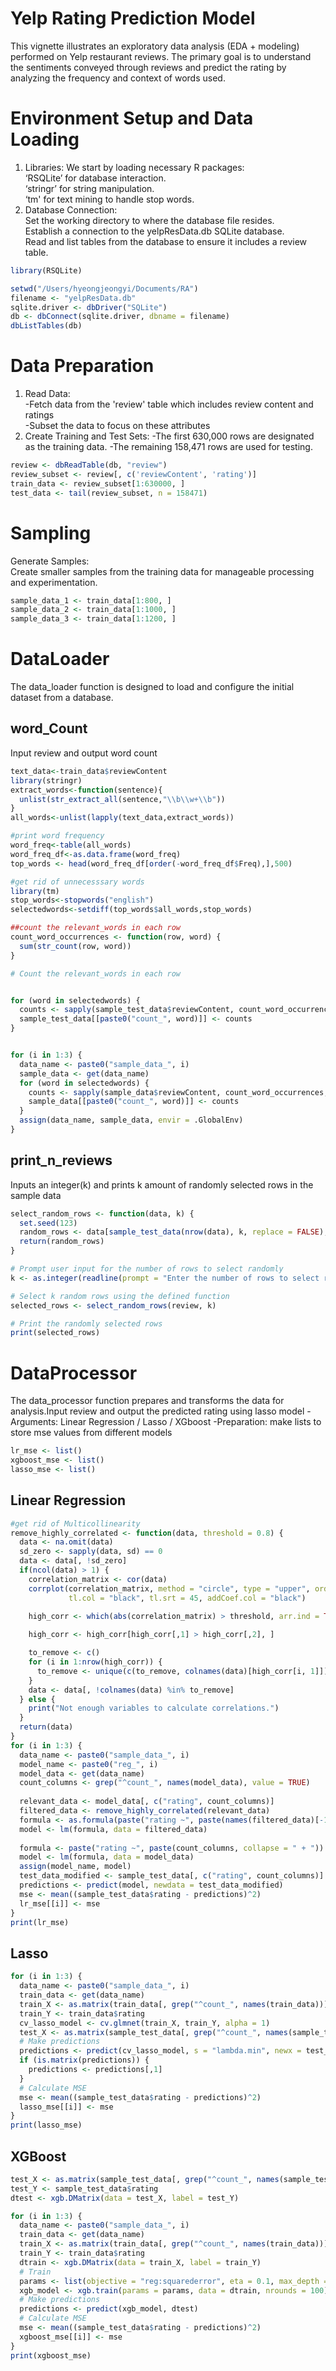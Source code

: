 # Yelp Rating Prediction Model
This vignette illustrates an exploratory data analysis (EDA + modeling) performed on Yelp restaurant reviews. The primary goal is to understand the sentiments conveyed through reviews and predict the rating by analyzing the frequency and context of words used.

# Environment Setup and Data Loading

1. Libraries: We start by loading necessary R packages:  
‘RSQLite’ for database interaction.  
‘stringr’ for string manipulation.  
‘tm' for text mining to handle stop words.  
2. Database Connection:  
Set the working directory to where the database file resides.  
Establish a connection to the yelpResData.db SQLite database.  
Read and list tables from the database to ensure it includes a review table.  
```R
library(RSQLite)

setwd("/Users/hyeongjeongyi/Documents/RA")
filename <- "yelpResData.db"
sqlite.driver <- dbDriver("SQLite")
db <- dbConnect(sqlite.driver, dbname = filename)
dbListTables(db)
```

# Data Preparation
1. Read Data:  
   -Fetch data from the 'review' table which includes review content and ratings  
   -Subset the data to focus on these attributes  
2. Create Training and Test Sets:
   -The first 630,000 rows are designated as the training data.
   -The remaining 158,471 rows are used for testing.
```R
review <- dbReadTable(db, "review")
review_subset <- review[, c('reviewContent', 'rating')]
train_data <- review_subset[1:630000, ]
test_data <- tail(review_subset, n = 158471)

```
# Sampling
Generate Samples:  
  Create smaller samples from the training data for manageable processing and experimentation.
```R
sample_data_1 <- train_data[1:800, ]
sample_data_2 <- train_data[1:1000, ]
sample_data_3 <- train_data[1:1200, ]
```

# DataLoader
The data_loader function is designed to load and configure the initial dataset from a database.
## word_Count
Input review and output word count
```R
text_data<-train_data$reviewContent
library(stringr)
extract_words<-function(sentence){
  unlist(str_extract_all(sentence,"\\b\\w+\\b"))
}
all_words<-unlist(lapply(text_data,extract_words))

#print word frequency
word_freq<-table(all_words) 
word_freq_df<-as.data.frame(word_freq)
top_words <- head(word_freq_df[order(-word_freq_df$Freq),],500)

#get rid of unnecesssary words
library(tm)
stop_words<-stopwords("english")
selectedwords<-setdiff(top_words$all_words,stop_words)

##count the relevant_words in each row
count_word_occurrences <- function(row, word) {
  sum(str_count(row, word))
}

# Count the relevant_words in each row


for (word in selectedwords) {
  counts <- sapply(sample_test_data$reviewContent, count_word_occurrences, word)
  sample_test_data[[paste0("count_", word)]] <- counts
}


for (i in 1:3) {
  data_name <- paste0("sample_data_", i)
  sample_data <- get(data_name)
  for (word in selectedwords) {
    counts <- sapply(sample_data$reviewContent, count_word_occurrences, word)
    sample_data[[paste0("count_", word)]] <- counts
  }
  assign(data_name, sample_data, envir = .GlobalEnv)
}
```
## print_n_reviews
Inputs an integer(k) and prints k amount of randomly selected rows in the sample data
```R
select_random_rows <- function(data, k) {
  set.seed(123)  
  random_rows <- data[sample_test_data(nrow(data), k, replace = FALSE), ]
  return(random_rows)
}

# Prompt user input for the number of rows to select randomly
k <- as.integer(readline(prompt = "Enter the number of rows to select randomly: "))

# Select k random rows using the defined function
selected_rows <- select_random_rows(review, k)

# Print the randomly selected rows
print(selected_rows)
```

# DataProcessor
The data_processor function prepares and transforms the data for analysis.Input review and output the predicted rating using lasso model
-Arguments:  Linear Regression / Lasso / XGboost
-Preparation: make lists to store mse values from different models
```R
lr_mse <- list()
xgboost_mse <- list()
lasso_mse <- list()
```
## Linear Regression
```R
#get rid of Multicollinearity
remove_highly_correlated <- function(data, threshold = 0.8) {
  data <- na.omit(data)
  sd_zero <- sapply(data, sd) == 0
  data <- data[, !sd_zero]
  if(ncol(data) > 1) { 
    correlation_matrix <- cor(data)
    corrplot(correlation_matrix, method = "circle", type = "upper", order = "hclust",
             tl.col = "black", tl.srt = 45, addCoef.col = "black")
    
    high_corr <- which(abs(correlation_matrix) > threshold, arr.ind = TRUE)

    high_corr <- high_corr[high_corr[,1] > high_corr[,2], ]

    to_remove <- c()
    for (i in 1:nrow(high_corr)) {
      to_remove <- unique(c(to_remove, colnames(data)[high_corr[i, 1]]))
    }
    data <- data[, !colnames(data) %in% to_remove]
  } else {
    print("Not enough variables to calculate correlations.")
  }
  return(data)
}
for (i in 1:3) {
  data_name <- paste0("sample_data_", i)
  model_name <- paste0("reg_", i)
  model_data <- get(data_name)
  count_columns <- grep("^count_", names(model_data), value = TRUE)
  
  relevant_data <- model_data[, c("rating", count_columns)]
  filtered_data <- remove_highly_correlated(relevant_data)
  formula <- as.formula(paste("rating ~", paste(names(filtered_data)[-1], collapse = " + ")))
  model <- lm(formula, data = filtered_data)
  
  formula <- paste("rating ~", paste(count_columns, collapse = " + "))
  model <- lm(formula, data = model_data)
  assign(model_name, model)
  test_data_modified <- sample_test_data[, c("rating", count_columns)]
  predictions <- predict(model, newdata = test_data_modified)
  mse <- mean((sample_test_data$rating - predictions)^2)
  lr_mse[[i]] <- mse
}
print(lr_mse)
```

## Lasso
```R
for (i in 1:3) {
  data_name <- paste0("sample_data_", i)
  train_data <- get(data_name)
  train_X <- as.matrix(train_data[, grep("^count_", names(train_data))])
  train_Y <- train_data$rating
  cv_lasso_model <- cv.glmnet(train_X, train_Y, alpha = 1)
  test_X <- as.matrix(sample_test_data[, grep("^count_", names(sample_test_data))])
  # Make predictions 
  predictions <- predict(cv_lasso_model, s = "lambda.min", newx = test_X)
  if (is.matrix(predictions)) {
    predictions <- predictions[,1]
  }
  # Calculate MSE 
  mse <- mean((sample_test_data$rating - predictions)^2)
  lasso_mse[[i]] <- mse
}
print(lasso_mse)
```

## XGBoost
```R
test_X <- as.matrix(sample_test_data[, grep("^count_", names(sample_test_data))])
test_Y <- sample_test_data$rating
dtest <- xgb.DMatrix(data = test_X, label = test_Y)

for (i in 1:3) {
  data_name <- paste0("sample_data_", i)
  train_data <- get(data_name)
  train_X <- as.matrix(train_data[, grep("^count_", names(train_data))])
  train_Y <- train_data$rating
  dtrain <- xgb.DMatrix(data = train_X, label = train_Y)
  # Train 
  params <- list(objective = "reg:squarederror", eta = 0.1, max_depth = 6, eval_metric = "rmse")
  xgb_model <- xgb.train(params = params, data = dtrain, nrounds = 100)
  # Make predictions 
  predictions <- predict(xgb_model, dtest)
  # Calculate MSE 
  mse <- mean((sample_test_data$rating - predictions)^2)
  xgboost_mse[[i]] <- mse
}
print(xgboost_mse)
```

